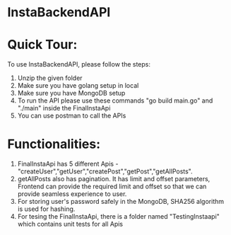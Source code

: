 # InstaBackendAPI
# Quick Tour:
To use InstaBackendAPI, please follow the steps:
  1. Unzip the given folder
  2. Make sure you have golang setup in local
  3. Make sure you have MongoDB setup
  4. To run the API please use these commands "go build main.go" and "./main" inside the FinalInstaApi
  5. You can use postman to call the APIs


# Functionalities:
  1. FinalInstaApi has 5 different Apis - "createUser","getUser","createPost","getPost","getAllPosts".
  2. getAllPosts also has pagination. It has limit and offset parameters, Frontend can provide the required limit and offset so that we can provide seamless experience to user.
  3. For storing user's password safely in the MongoDB, SHA256 algorithm is used for hashing.
  4. For tesing the FinalInstaApi, there is a folder named "TestingInstaapi" which contains unit tests for all Apis
